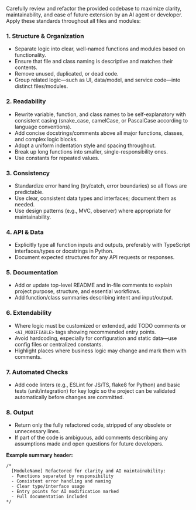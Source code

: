 Carefully review and refactor the provided codebase to maximize clarity, maintainability, and ease of future extension by an AI agent or developer.  
Apply these standards throughout all files and modules:

### 1. Structure & Organization
- Separate logic into clear, well-named functions and modules based on functionality.
- Ensure that file and class naming is descriptive and matches their contents.
- Remove unused, duplicated, or dead code.
- Group related logic—such as UI, data/model, and service code—into distinct files/modules.

### 2. Readability
- Rewrite variable, function, and class names to be self-explanatory with consistent casing (snake_case, camelCase, or PascalCase according to language conventions).
- Add concise docstrings/comments above all major functions, classes, and complex logic blocks.
- Adopt a uniform indentation style and spacing throughout.
- Break up long functions into smaller, single-responsibility ones.
- Use constants for repeated values.

### 3. Consistency
- Standardize error handling (try/catch, error boundaries) so all flows are predictable.
- Use clear, consistent data types and interfaces; document them as needed.
- Use design patterns (e.g., MVC, observer) where appropriate for maintainability.

### 4. API & Data
- Explicitly type all function inputs and outputs, preferably with TypeScript interfaces/types or docstrings in Python.
- Document expected structures for any API requests or responses.

### 5. Documentation
- Add or update top-level README and in-file comments to explain project purpose, structure, and essential workflows.
- Add function/class summaries describing intent and input/output.

### 6. Extendability
- Where logic must be customized or extended, add TODO comments or `<AI_MODIFIABLE>` tags showing recommended entry points.
- Avoid hardcoding, especially for configuration and static data—use config files or centralized constants.
- Highlight places where business logic may change and mark them with comments.

### 7. Automated Checks
- Add code linters (e.g., ESLint for JS/TS, flake8 for Python) and basic tests (unit/integration) for key logic so the project can be validated automatically before changes are committed.

### 8. Output
- Return only the fully refactored code, stripped of any obsolete or unnecessary lines.
- If part of the code is ambiguous, add comments describing any assumptions made and open questions for future developers.

**Example summary header:**

```
/*
  [ModuleName] Refactored for clarity and AI maintainability:
  - Functions separated by responsibility
  - Consistent error handling and naming
  - Clear type/interface usage
  - Entry points for AI modification marked
  - Full documentation included
*/
```
